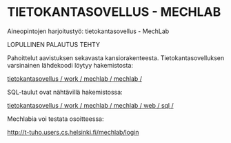 TIETOKANTASOVELLUS - MECHLAB 
============================

Aineopintojen harjoitustyö: tietokantasovellus - MechLab 

LOPULLINEN PALAUTUS TEHTY

Pahoittelut aavistuksen sekavasta kansiorakenteesta. Tietokantasovelluksen varsinainen lähdekoodi löytyy hakemistosta:

<a href="https://github.com/basic-ohjelmoia/tietokantasovellus/tree/master/work/mechlab/mechlab">tietokantasovellus / work / mechlab / mechlab /</a>

SQL-taulut ovat nähtävillä hakemistossa:

<a href="https://github.com/basic-ohjelmoia/tietokantasovellus/tree/master/work/mechlab/mechlab/web/sql">tietokantasovellus / work / mechlab / mechlab / web / sql /</a>

Mechlabia voi testata osoitteessa:

<a href="http://t-tuho.users.cs.helsinki.fi/mechlab/login">http://t-tuho.users.cs.helsinki.fi/mechlab/login</a>

